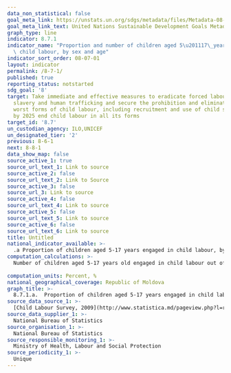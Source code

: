 ```yaml
---
data_non_statistical: false
goal_meta_link: https://unstats.un.org/sdgs/metadata/files/Metadata-08-07-01.pdf
goal_meta_link_text: United Nations Sustainable Development Goals Metadata (pdf 525kB)
graph_type: line
indicator: 8.7.1
indicator_name: "Proportion and number of children aged 5\u201117\_years engaged in\
  \ child labour, by sex and age"
indicator_sort_order: 08-07-01
layout: indicator
permalink: /8-7-1/
published: true
reporting_status: notstarted
sdg_goal: '8'
target: Take immediate and effective measures to eradicate forced labour, end modern
  slavery and human trafficking and secure the prohibition and elimination of the
  worst forms of child labour, including recruitment and use of child soldiers, and
  by 2025 end child labour in all its forms
target_id: '8.7'
un_custodian_agency: ILO,UNICEF
un_designated_tier: '2'
previous: 8-6-1
next: 8-8-1
data_show_map: false
source_active_1: true
source_url_text_1: Link to source
source_active_2: false
source_url_text_2: Link to Source
source_active_3: false
source_url_3: Link to source
source_active_4: false
source_url_text_4: Link to source
source_active_5: false
source_url_text_5: Link to source
source_active_6: false
source_url_text_6: Link to source
title: Untitled
national_indicator_available: >-
  .a Proportion of children aged 5-17 years engaged in child labour, by sex and age groups
computation_calculations: >-
  Number of children aged 5-17 years old engaged in child labour out of the total number of children 5-17 years old (including 5-14 and 15-17 years old), in percentage.<br> 
  
computation_units: Percent, %
national_geographical_coverage: Republic of Moldova
graph_title: >-
  8.7.1.a.  Proportion of children aged 5-17 years engaged in child labour, by sex and age groups 
source_data_source_1: >-
  [Child Labour Survey, 2009](http://www.statistica.md/pageview.php?l=ro&id=3117&idc=350)   
source_data_supplier_1: >-
  National Bureau of Statistics
source_organisation_1: >-
  National Bureau of Statistics
source_responsible_monitoring_1: >-
  Ministry of Health, Labour and Social Protection
source_periodicity_1: >-
  Unique
---
```

